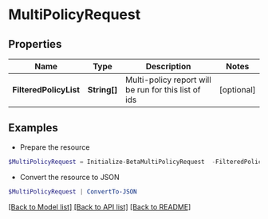 # MultiPolicyRequest
## Properties

Name | Type | Description | Notes
------------ | ------------- | ------------- | -------------
**FilteredPolicyList** | **String[]** | Multi-policy report will be run for this list of ids | [optional] 

## Examples

- Prepare the resource
```powershell
$MultiPolicyRequest = Initialize-BetaMultiPolicyRequest  -FilteredPolicyList null
```

- Convert the resource to JSON
```powershell
$MultiPolicyRequest | ConvertTo-JSON
```

[[Back to Model list]](../README.md#documentation-for-models) [[Back to API list]](../README.md#documentation-for-api-endpoints) [[Back to README]](../README.md)

